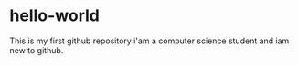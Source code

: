# hello-world
This is my first github repository
i'am a computer science student and iam new to github.
